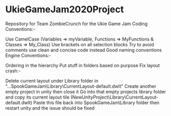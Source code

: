 # UkieGameJam2020Project
Repository for Team ZombieCrunch for the Ukie Game Jam
Coding Conventions:-

Use CamelCase (Variables => myVariable, Functions => MyFunctions & Classes => My_Class)
Use brackets on all selection blocks
Try to avoid comments use clean and concise code instead
Good naming conventions
Engine Conventions:-

Ordering in the hierarchy
Put stuff in folders based on purpose
Fix layout crash:-

Delete current layout under Library folder in "...SpookGameJam\Library\CurrentLayout-default.dwlt"
Create another empty project in unity then close it
Go into that empty projects library folder and copy its current layout tile (NewUnityProject\Library\CurrentLayout-default.dwlt)
Paste this file back into SpookGameJam\Library folder then restart unity and the issue should be fixed
